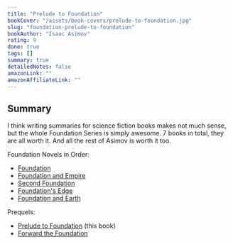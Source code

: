 ```yaml
---
title: "Prelude to Foundation"
bookCover: "/assets/book-covers/prelude-to-foundation.jpg"
slug: "foundation-prelude-to-foundation"
bookAuthor: "Isaac Asimov"
rating: 9
done: true
tags: []
summary: true
detailedNotes: false
amazonLink: ""
amazonAffiliateLink: ""
---
```


## Summary

I think writing summaries for science fiction books makes not much sense, but the whole Foundation Series is simply awesome. 7 books in total, they are all worth it. And all the rest of Asimov is worth it too.

Foundation Novels in Order:

- [Foundation](/booknotes/foundation)
- [Foundation and Empire](/booknotes/foundation-and-empire)
- [Second Foundation](/booknotes/foundation-second-foundation)
- [Foundation's Edge](/booknotes/foundations-edge)
- [Foundation and Earth](/booknotes/foundation-and-earth)


Prequels: 

- [Prelude to Foundation](/booknotes/foundation-prelude-to-foundation) (this book)
- [Forward the Foundation](/booknotes/foundation-forward-the-foundation)

